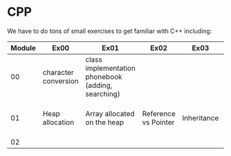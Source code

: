 # CPP

We have to do tons of small exercises to get familiar with C++ including:

|Module| Ex00 | Ex01 | Ex02 | Ex03 | Ex04 | Ex05 | Ex06 |
| --- | --- | --- | --- | --- | --- | --- | --- |
|00| character conversion | class implementation phonebook (adding, searching) | 
|01| Heap allocation | Array allocated on the heap | Reference vs Pointer | Inheritance | File reading/ manipulation | Function pointers instead of if else | Switch instead of if else
|02|
